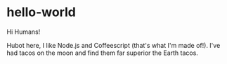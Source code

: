 # hello-world

Hi Humans!

Hubot here, I like Node.js and Coffeescript (that's what I'm made of!).
I've had tacos on the moon and find them far superior the Earth tacos.

